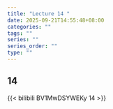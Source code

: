 ```yaml
---
title: "Lecture 14 "
date: 2025-09-21T14:55:48+08:00
categories: ""
tags: ""
series: ""
series_order: ""
type: ""
---
```


## 14 

{{< bilibili BV1MwDSYWEKy 14 >}}


